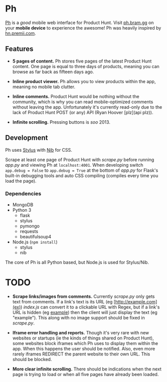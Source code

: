 # Ph

[Ph](ph) is a *good* mobile web interface for Product Hunt. Visit
[ph.bram.gg](ph) on your **mobile device** to experience the awesome! Ph was
heavily inspired by [hn.premii.com](hn).


## Features

- **5 pages of content.** Ph stores five pages of the latest Product Hunt
content. One page is equal to three days of products, meaning you can browse as
far back as fifteen days ago.

- **Inline product viewer.** Ph allows you to view products within the app,
meaning no mobile tab clutter.

- **Inline comments.** Product Hunt would be nothing without the community,
which is why you can read mobile-optimized comments without leaving the app.
Unfortunately it's currently read-only due to the lack of Product Hunt POST (or
any) API (Ryan Hoover [plz](api plz)).

- **Infinite scrolling.** Pressing buttons is *soo* 2013.


## Development

Ph uses [Stylus](stylus) with [Nib](nib) for CSS.

Scrape at least one page of Product Hunt with *scrape.py* before running
*app.py* and viewing Ph at `localhost:4001`. When developing switch
`app.debug = False` to `app.debug = True` at the bottom of *app.py* for
Flask's built-in debugging tools and auto CSS compiling (compiles every time
you load the page).

### Dependencies

- MongoDB
- Python 3
  - flask
  - stylus
  - pymongo
  - requests
  - beautifulsoup4
- Node.js (`npm install`)
  - stylus
  - nib

The core of Ph is all Python based, but Node.js is used for Stylus/Nib.


# TODO

- **Scrape links/images from comments.** Currently *scrape.py* only gets text
from comments. If a link's text is its URL (eg [http://example.com](ex))
*index.js* can convert it to a clickable URL with Regex, but if a link's URL is
hidden (eg [example](ex)) then the client will just display the text (eg
"example"). This along with no image support should be fixed in *scrape.py*.

- **Iframe error handling and reports.** Though it's very rare with new
websites or startups (ie the kinds of things shared on Product Hunt), some
websites block iframes which Ph uses to display them within the app. When this
happens the user should be notified. Also, even more rarely iframes REDIRECT
the parent website to their own URL. This should be blocked.

- **More clear infinite scrolling.** There should be indications when the next
page is trying to load or when all five pages have already been loaded.


[ph]: http://ph.bram.gg
[hn]: http://hn.premii.com
[api plz]: https://twitter.com/intent/tweet?text=%40rrhoover+Product+Hunt+api+plz+ty
[stylus]: https://learnboost.github.io/stylus/
[nib]: https://visionmedia.github.io/nib/
[ex]: http://example.com
[screenshot]: promo/android-screenshot.png
